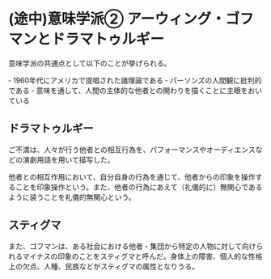 # (途中)意味学派② アーウィング・ゴフマンとドラマトゥルギー

意味学派の共通点として以下のことが挙げられる。

‐ 1960年代にアメリカで提唱された諸理論である
‐ パーソンズの人間観に批判的である
‐ 意味を通して、人間の主体的な他者との関わりを描くことに主眼をおいている

## ドラマトゥルギー

ご不満は、人々が行う他者との相互行為を、パフォーマンスやオーディエンスなどの演劇用語を用いて描写した。

他者との相互作用において、自分自身の行為を通じて、他者からの印象を操作することを印象操作という。また、他者の行為にあえて（礼儀的に）無関心であるように装うことを礼儀的無関心という。

## スティグマ

また、ゴフマンは、ある社会における他者・集団から特定の人物に対して向けられるマイナスの印象のことをスティグマと呼んだ。身体上の障害、個人的な性格上の欠点、人種、民族などがスティグマの属性となりうる。
